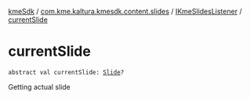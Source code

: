 [kmeSdk](../../index.md) / [com.kme.kaltura.kmesdk.content.slides](../index.md) / [IKmeSlidesListener](index.md) / [currentSlide](./current-slide.md)

# currentSlide

`abstract val currentSlide: `[`Slide`](../../com.kme.kaltura.kmesdk.ws.message.module/-kme-active-content-module-message/-active-content-payload/-slide/index.md)`?`

Getting actual slide


